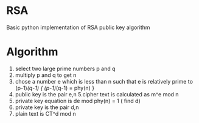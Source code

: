 # RSA
Basic python implementation of RSA public key algorithm

# Algorithm
1. select two large prime numbers p and q 
2. multiply p and q to get n
3. chose a  number e which is less than n such that e is relatively prime to (p-1)*(q-1)    { (p-1)*(q-1) = phy(n) }
4. public key is the pair e,n 
5.cipher text is calculated as  m^e mod n
6.  private key equation is de mod phy(n) = 1   ( find d)
7. private key is the pair d,n
8. plain text is  CT^d mod n
